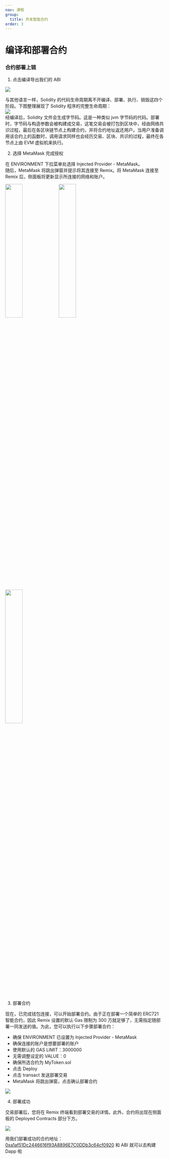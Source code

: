 ```yaml
---
nav: 课程
group:
  title: 开发智能合约
order: 3
---
```


# 编译和部署合约

### 合约部署上链

1. 点击编译导出我们的 ABI

![](./img/copyABI.png)

与其他语言一样，Solidity 的代码生命周期离不开编译、部署、执行、销毁这四个阶段。下图整理展现了 Solidity 程序的完整生命周期：  
![](./img/deploy.png)  
经编译后，Solidity 文件会生成字节码。这是一种类似 jvm 字节码的代码。部署时，字节码与构造参数会被构建成交易，这笔交易会被打包到区块中，经由网络共识过程，最后在各区块链节点上构建合约，并将合约地址返还用户。当用户准备调用该合约上的函数时，调用请求同样也会经历交易、区块、共识的过程，最终在各节点上由 EVM 虚拟机来执行。

2. 选择 MetaMask 完成授权

在 ENVIRONMENT 下拉菜单处选择 Injected Provider - MetaMask。  
随后，MetaMask 将跳出弹窗并提示将其连接至 Remix。将 MetaMask 连接至 Remix 后，侧面板将更新显示所连接的网络和账户。

<img src='./img/changeNode.png' width="33%">
<img src='./img/connect1.png' width="33%">
<img src='./img/connect2.png' width="33%">

3. 部署合约

现在，已完成钱包连接，可以开始部署合约。由于正在部署一个简单的 ERC721 智能合约，因此 Remix 设置的默认 Gas 限制为 300 万就足够了，无需指定随部署一同发送的值。为此，您可以执行以下步骤部署合约：

- 确保 ENVIRONMENT 已设置为 Injected Provider - MetaMask
- 确保连接的账户是想要部署的账户
- 使用默认的 GAS LIMIT：3000000
- 无需调整设定的 VALUE：0
- 确保所选合约为 MyToken.sol
- 点击 Deploy
- 点击 transact 发送部署交易
- MetaMask 将跳出弹窗，点击确认部署合约

![](./img/sendTrans.png)

4. 部署成功

交易部署后，您将在 Remix 终端看到部署交易的详情。此外，合约将出现在侧面板的 Deployed Contracts 部分下方。

![](./img/transInfo.png)

用我们部署成功的合约地址：[0xa1af51Dc2446616f93A8896E7C0DDb3c64cf0920](https://testnet.bscscan.com/address/0xa1af51Dc2446616f93A8896E7C0DDb3c64cf0920) 和 ABI 就可以去构建 Dapp 啦
